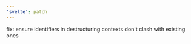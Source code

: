 ```yaml
---
'svelte': patch
---
```


fix: ensure identifiers in destructuring contexts don't clash with existing ones
